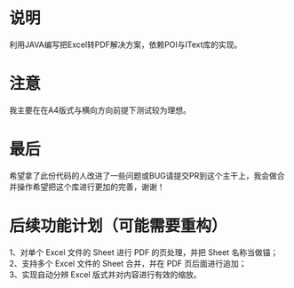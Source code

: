 # 说明
利用JAVA编写把Excel转PDF解决方案，依赖POI与IText库的实现。

# 注意
我主要在在A4版式与横向方向前提下测试较为理想。

# 最后
希望拿了此份代码的人改进了一些问题或BUG请提交PR到这个主干上，我会做合并操作希望把这个库进行更加的完善，谢谢！

# 后续功能计划（可能需要重构）
1、对单个 Excel 文件的 Sheet 进行 PDF 的页处理，并把 Sheet 名称当做锚；  
2、支持多个 Excel 文件的 Sheet 合并，并在 PDF 页后面进行追加；  
3、实现自动分辨 Excel 版式并对内容进行有效的缩放。  
